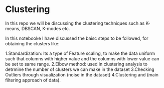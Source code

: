 # Clustering
In this repo we will be discussing the clustering techniques such as K-means, DBSCAN, K-modes etc.

In this notebooke I have discussed the baisc steps to be followed, for obtaining the clusters like:

1.Standardization: Its a type of Feature scaling, to make the data uniform such that columns with higher value and the columns with lower value can be set to same range.
2.Elbow method: used in clustering analysis to detrmine the number of clusters we can make in the dataset
3.Checking Outliers through visualization (noise in the dataset)
4.Clustering and (main filtering approach of data).
